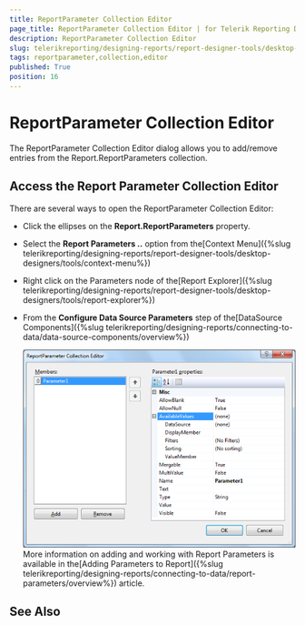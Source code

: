 ```yaml
---
title: ReportParameter Collection Editor
page_title: ReportParameter Collection Editor | for Telerik Reporting Documentation
description: ReportParameter Collection Editor
slug: telerikreporting/designing-reports/report-designer-tools/desktop-designers/tools/reportparameter-collection-editor
tags: reportparameter,collection,editor
published: True
position: 16
---
```


# ReportParameter Collection Editor



The ReportParameter Collection Editor dialog allows you to        add/remove entries from the Report.ReportParameters collection.

## Access the Report Parameter Collection Editor

There are several ways to open the ReportParameter Collection Editor:        

* Click the ellipses on the __Report.ReportParameters__  property.

* Select the __Report Parameters ..__  option from the[Context Menu]({%slug telerikreporting/designing-reports/report-designer-tools/desktop-designers/tools/context-menu%})

* Right click on the Parameters node of the[Report Explorer]({%slug telerikreporting/designing-reports/report-designer-tools/desktop-designers/tools/report-explorer%})

* From the __Configure Data Source Parameters__  step of the[DataSource Components]({%slug telerikreporting/designing-reports/connecting-to-data/data-source-components/overview%})

  

  ![](images/ReportParameterEditor.png)More information on adding and working with Report Parameters is available in the[Adding Parameters to Report]({%slug telerikreporting/designing-reports/connecting-to-data/report-parameters/overview%}) article.
    

## See Also

